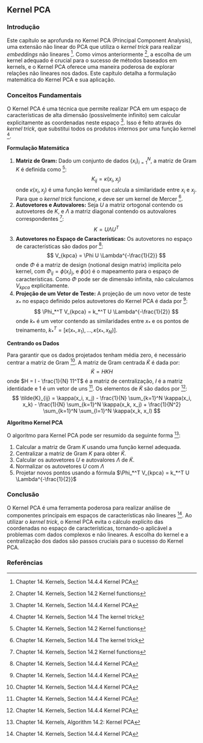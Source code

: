 ## Kernel PCA

### Introdução
Este capítulo se aprofunda no Kernel PCA (Principal Component Analysis), uma extensão não linear do PCA que utiliza o *kernel trick* para realizar *embeddings* não lineares [^494]. Como vimos anteriormente [^481], a escolha de um kernel adequado é crucial para o sucesso de métodos baseados em kernels, e o Kernel PCA oferece uma maneira poderosa de explorar relações não lineares nos dados. Este capítulo detalha a formulação matemática do Kernel PCA e sua aplicação.

### Conceitos Fundamentais

O Kernel PCA é uma técnica que permite realizar PCA em um espaço de características de alta dimensão (possivelmente infinito) sem calcular explicitamente as coordenadas neste espaço [^494]. Isso é feito através do *kernel trick*, que substitui todos os produtos internos por uma função kernel [^488].

**Formulação Matemática**

1.  **Matriz de Gram:** Dado um conjunto de dados $\{x_i\}_{i=1}^N$, a matriz de Gram $K$ é definida como [^481]:
    $$     K_{ij} = \kappa(x_i, x_j)     $$
    onde $\kappa(x_i, x_j)$ é uma função kernel que calcula a similaridade entre $x_i$ e $x_j$. Para que o *kernel trick* funcione, $\kappa$ deve ser um kernel de Mercer [^488].
2.  **Autovetores e Autovalores:** Seja $U$ a matriz ortogonal contendo os autovetores de $K$, e $\Lambda$ a matriz diagonal contendo os autovalores correspondentes [^481]:
    $$     K = U \Lambda U^T     $$
3.  **Autovetores no Espaço de Características:** Os autovetores no espaço de características são dados por [^494]:
    $$     V_{kpca} = \Phi U \Lambda^{-\frac{1}{2}}     $$
    onde $\Phi$ é a matriz de design (notional design matrix) implícita pelo kernel, com $\Phi_{ij} = \phi(x_i)_j$, e $\phi(x)$ é o mapeamento para o espaço de características. Como $\Phi$ pode ser de dimensão infinita, não calculamos $V_{kpca}$ explicitamente.
4.  **Projeção de um Vetor de Teste:** A projeção de um novo vetor de teste $x_*$ no espaço definido pelos autovetores do Kernel PCA é dada por [^494]:
    $$     \Phi_*^T V_{kpca} = k_*^T U \Lambda^{-\frac{1}{2}}     $$
    onde $k_*$ é um vetor contendo as similaridades entre $x_*$ e os pontos de treinamento, $k_*^T = [\kappa(x_*, x_1), \dots, \kappa(x_*, x_N)]$.

**Centrando os Dados**

Para garantir que os dados projetados tenham média zero, é necessário centrar a matriz de Gram [^494]. A matriz de Gram centrada $\tilde{K}$ é dada por:
$$ \tilde{K} = H K H $$
onde $H = I - \frac{1}{N} 11^T$ é a matriz de centralização, $I$ é a matriz identidade e $1$ é um vetor de uns [^494]. Os elementos de $\tilde{K}$ são dados por [^494]:
$$ \tilde{K}_{ij} = \kappa(x_i, x_j) - \frac{1}{N} \sum_{k=1}^N \kappa(x_i, x_k) - \frac{1}{N} \sum_{k=1}^N \kappa(x_k, x_j) + \frac{1}{N^2} \sum_{k=1}^N \sum_{l=1}^N \kappa(x_k, x_l) $$

**Algoritmo Kernel PCA**

O algoritmo para Kernel PCA pode ser resumido da seguinte forma [^495]:

1.  Calcular a matriz de Gram $K$ usando uma função kernel adequada.
2.  Centralizar a matriz de Gram $K$ para obter $\tilde{K}$.
3.  Calcular os autovetores $U$ e autovalores $\Lambda$ de $\tilde{K}$.
4.  Normalizar os autovetores $U$ com $\Lambda$
5.  Projetar novos pontos usando a fórmula $\Phi_*^T V_{kpca} = k_*^T U \Lambda^{-\frac{1}{2}}$

### Conclusão

O Kernel PCA é uma ferramenta poderosa para realizar análise de componentes principais em espaços de características não lineares [^494]. Ao utilizar o *kernel trick*, o Kernel PCA evita o cálculo explícito das coordenadas no espaço de características, tornando-o aplicável a problemas com dados complexos e não lineares. A escolha do kernel e a centralização dos dados são passos cruciais para o sucesso do Kernel PCA.

### Referências

[^481]: Chapter 14. Kernels, Section 14.2 Kernel functions
[^488]: Chapter 14. Kernels, Section 14.4 The kernel trick
[^494]: Chapter 14. Kernels, Section 14.4.4 Kernel PCA
[^495]: Chapter 14. Kernels, Algorithm 14.2: Kernel PCA
<!-- END -->